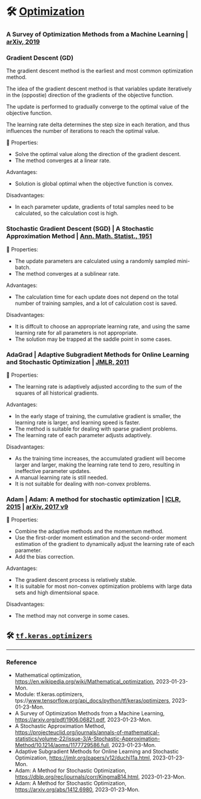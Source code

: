 # :hammer_and_wrench: [Optimization](https://en.wikipedia.org/wiki/Mathematical_optimization)

### A Survey of Optimization Methods from a Machine Learning | [arXiv, 2019](https://arxiv.org/pdf/1906.06821.pdf)

### Gradient Descent (GD)

The gradient descent method is the earliest and most common optimization method.

The idea of the gradient descent method is that variables update iteratively in the (oppostie) direction of the gradients of the objective function.

The update is performed to gradually converge to the optimal value of the objective function.

The learning rate delta determines the step size in each iteration, and thus influences the number of iterations to reach the optimal value.

:key: Properties:
- Solve the optimal value along the direction of the gradient descent.
- The method converges at a linear rate.

Advantages:
- Solution is global optimal when the objective function is convex.

Disadvantages:
- In each parameter update, gradients of total samples need to be calculated, so the calculation cost is high.

### Stochastic Gradient Descent (SGD) | A Stochastic Approximation Method | [Ann. Math. Statist., 1951](https://projecteuclid.org/journals/annals-of-mathematical-statistics/volume-22/issue-3/A-Stochastic-Approximation-Method/10.1214/aoms/1177729586.full)

:key: Properties:
- The update parameters are calculated using a randomly sampled mini-batch.
- The method converges at a sublinear rate.

Advantages:
- The calculation time for each update does not depend on the total number of training samples, and a lot of calculation cost is saved.

Disadvantages:
- It is diffcult to choose an appropriate learning rate, and using the same learning rate for all parameters is not appropriate.
- The solution may be trapped at the saddle point in some cases.

### AdaGrad | Adaptive Subgradient Methods for Online Learning and Stochastic Optimization | [JMLR, 2011](https://jmlr.org/papers/v12/duchi11a.html)

:key: Properties:
- The learning rate is adaptively adjusted according to the sum of the squares of all historical gradients.

Advantages:
- In the early stage of training, the cumulative gradient is smaller, the learning rate is larger, and learning speed is faster.
- The method is suitable for dealing with sparse gradient problems.
- The learning rate of each parameter adjusts adaptively.

Disadvantages:
- As the training time increases, the accumulated gradient will become larger and larger, making the learning rate tend to zero, resulting in ineffective parameter updates.
- A manual learning rate is still needed.
- It is not suitable for dealing with non-convex problems.

### Adam | Adam: A method for stochastic optimization | [ICLR, 2015](https://dblp.org/rec/journals/corr/KingmaB14.html) | [arXiv, 2017 v9](https://arxiv.org/abs/1412.6980)

:key: Properties:
- Combine the adaptive methods and the momentum method. 
- Use the first-order moment estimation and the second-order moment estimation of the gradient to dynamically adjust the learning rate of each parameter. 
- Add the bias correction.

Advantages:
- The gradient descent process is relatively stable.
- It is suitable for most non-convex optimization problems with large data sets and high dimentsional space.

Disadvantages:
- The method may not converge in some cases.

## :hammer_and_wrench: [`tf.keras.optimizers`](https://www.tensorflow.org/api_docs/python/tf/keras/optimizers)

---

### Reference
- Mathematical optimization, https://en.wikipedia.org/wiki/Mathematical_optimization, 2023-01-23-Mon.
- Module: tf.keras.optimizers, tps://www.tensorflow.org/api_docs/python/tf/keras/optimizers, 2023-01-23-Mon.
- A Survey of Optimization Methods from a Machine Learning, https://arxiv.org/pdf/1906.06821.pdf, 2023-01-23-Mon.
- A Stochastic Approximation Method, https://projecteuclid.org/journals/annals-of-mathematical-statistics/volume-22/issue-3/A-Stochastic-Approximation-Method/10.1214/aoms/1177729586.full, 2023-01-23-Mon.
- Adaptive Subgradient Methods for Online Learning and Stochastic Optimization, https://jmlr.org/papers/v12/duchi11a.html, 2023-01-23-Mon.
- Adam: A Method for Stochastic Optimization, https://dblp.org/rec/journals/corr/KingmaB14.html, 2023-01-23-Mon.
- Adam: A Method for Stochastic Optimization, https://arxiv.org/abs/1412.6980, 2023-01-23-Mon.
